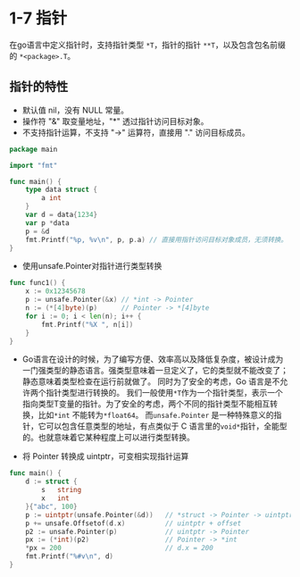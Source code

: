 # 1-7 指针

在go语言中定义指针时，支持指针类型 `*T`，指针的指针 `**T`，以及包含包名前缀的 `*<package>.T`。

## 指针的特性

* 默认值 nil，没有 NULL 常量。
* 操作符 "&" 取变量地址，"*" 透过指针访问目标对象。
* 不支持指针运算，不支持 "->" 运算符，直接用 "." 访问目标成员。

```go
package main

import "fmt"

func main() {
    type data struct {
        a int
    }
    var d = data{1234}
    var p *data
    p = &d
    fmt.Printf("%p, %v\n", p, p.a) // 直接用指针访问目标对象成员，无须转换。
}

```

* 使用unsafe.Pointer对指针进行类型转换

```go
func func1() {
    x := 0x12345678
    p := unsafe.Pointer(&x) // *int -> Pointer
    n := (*[4]byte)(p)      // Pointer -> *[4]byte
    for i := 0; i < len(n); i++ {
        fmt.Printf("%X ", n[i])
    }
}
```

* Go语言在设计的时候，为了编写方便、效率高以及降低复杂度，被设计成为一门强类型的静态语言。强类型意味着一旦定义了，它的类型就不能改变了；静态意味着类型检查在运行前就做了。
同时为了安全的考虑，Go 语言是不允许两个指针类型进行转换的。
我们一般使用`*T`作为一个指针类型，表示一个指向类型T变量的指针。为了安全的考虑，两个不同的指针类型不能相互转换，比如`*int` 不能转为`*float64`。
而`unsafe.Pointer` 是一种特殊意义的指针，它可以包含任意类型的地址，有点类似于 C 语言里的`void*`指针，全能型的。也就意味着它某种程度上可以进行类型转换。

* 将 Pointer 转换成 uintptr，可变相实现指针运算

```go
func main() {
    d := struct {
        s   string
        x   int
    }{"abc", 100}
    p := uintptr(unsafe.Pointer(&d))   // *struct -> Pointer -> uintptr
    p += unsafe.Offsetof(d.x)          // uintptr + offset
    p2 := unsafe.Pointer(p)            // uintptr -> Pointer
    px := (*int)(p2)                   // Pointer -> *int
    *px = 200                          // d.x = 200
    fmt.Printf("%#v\n", d)
}
```
